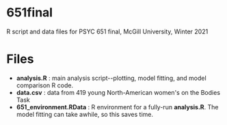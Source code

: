 # 651final
R script and data files for PSYC 651 final, McGill University, Winter 2021

# Files
* **analysis.R**            : main analysis script--plotting, model fitting, and model comparison R code. 
* **data.csv**              : data from 419 young North-American women's on the Bodies Task
* **651_environment.RData** : R environment for a fully-run **analysis.R**. The model fitting can take awhile, so this saves time. 
